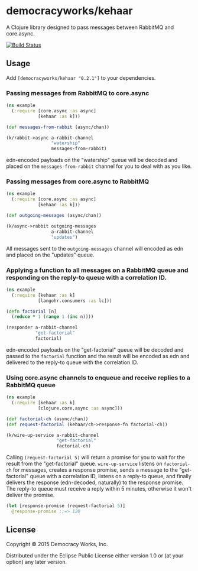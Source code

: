 # democracyworks/kehaar

A Clojure library designed to pass messages between RabbitMQ and core.async.

[![Build Status](https://travis-ci.org/democracyworks/kehaar.svg?branch=master)](https://travis-ci.org/democracyworks/kehaar)

## Usage

Add `[democracyworks/kehaar "0.2.1"]` to your dependencies.

### Passing messages from RabbitMQ to core.async

```clojure
(ns example
  (:require [core.async :as async]
            [kehaar :as k]))

(def messages-from-rabbit (async/chan))

(k/rabbit->async a-rabbit-channel
                 "watership"
                 messages-from-rabbit)
```

edn-encoded payloads on the "watership" queue will be decoded and
placed on the `messages-from-rabbit` channel for you to deal with as
you like.

### Passing messages from core.async to RabbitMQ

```clojure
(ns example
  (:require [core.async :as async]
            [kehaar :as k]))

(def outgoing-messages (async/chan))

(k/async->rabbit outgoing-messages
                 a-rabbit-channel
                 "updates")
```

All messages sent to the `outgoing-messages` channel will encoded as
edn and placed on the "updates" queue.

### Applying a function to all messages on a RabbitMQ queue and responding on the reply-to queue with a correlation ID.

```clojure
(ns example
  (:require [kehaar :as k]
            [langohr.consumers :as lc]))

(defn factorial [n]
  (reduce * 1 (range 1 (inc n))))

(responder a-rabbit-channel
           "get-factorial"
           factorial)
```

edn-encoded payloads on the "get-factorial" queue will be decoded and
passed to the `factorial` function and the result will be encoded as
edn and delivered to the reply-to queue with the correlation ID.

### Using core.async channels to enqueue and receive replies to a RabbitMQ queue

```clojure
(ns example
  (:require [kehaar :as k]
            [clojure.core.async :as async]))

(def factorial-ch (async/chan))
(def request-factorial (kehaar/ch->response-fn factorial-ch))

(k/wire-up-service a-rabbit-channel
                   "get-factorial"
                   factorial-ch)
```

Calling `(request-factorial 5)` will return a promise for you to wait
for the result from the "get-factorial" queue. `wire-up-service`
listens on `factorial-ch` for messages, creates a response promise,
sends a message to the "get-factorial" queue with a correlation ID,
listens on a reply-to queue, and finally delivers the response
(edn-decoded, naturally) to the response promise. The reply-to queue
must receive a reply within 5 minutes, otherwise it won't deliver the
promise.

```clojure
(let [response-promise (request-factorial 5)]
  @response-promise ;;=> 120
```

## License

Copyright © 2015 Democracy Works, Inc.

Distributed under the Eclipse Public License either version 1.0 or (at
your option) any later version.
